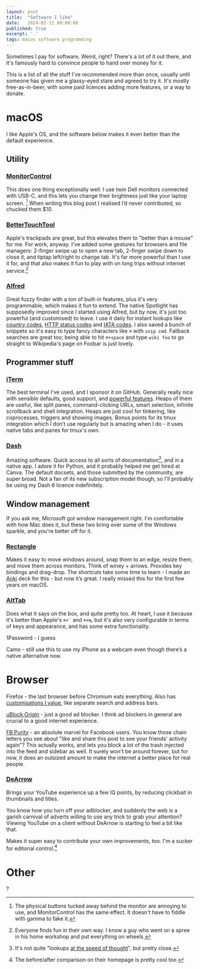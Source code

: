 ```yaml
---
layout: post
title:	"Software I like"
date:	2024-02-11 00:00:00
published: true
excerpt: '.'
tags: macos software programming
---
```


Sometimes I pay for software. Weird, right? There's a lot of it out there, and it's famously hard to convince people to hand over money for it. 

This is a list of all the stuff I've recommended more than once, usually until someone has given me a glassy-eyed stare and agreed to try it. It's mostly free-as-in-beer, with some paid licences adding more features, or a way to donate.

# macOS

I like Apple's OS, and the software below makes it even better than the default experience.

## Utility

### [MonitorControl](https://github.com/MonitorControl/MonitorControl)

This does one thing exceptionally well: I use twin Dell monitors connected with USB-C, and this lets you change their brightness just like your laptop screen. [^3] When writing this blog post I realised I’d never contributed, so chucked them $10.

### [BetterTouchTool](https://folivora.ai/)

Apple's trackpads are great, but this elevates them to "better than a mouse" for me. For work, anyway. I've added some gestures for browsers and file managers: 2-finger swipe up to open a new tab, 2-finger swipe down to close it, and tiptap left/right to change tab. It's far more powerful than I use it for, and that also makes it fun to play with on long trips without internet service.[^1]

### [Alfred](https://www.alfredapp.com/)

Great fuzzy finder with a ton of built-in features, plus it's very programmable, which makes it fun to extend. The native Spotlight has supposedly improved since I started using Alfred, but by now, it's just too powerful (and customised) to leave. I use it daily for instant lookups like [country codes](https://github.com/d-lord/alfred-country-codes), [HTTP status codes](https://github.com/d-lord/alfred-http) and [IATA codes](https://github.com/d-lord/alfred-iata-codes). I also saved a bunch of snippets so it's easy to type fancy characters like `⌘` with `snip cmd`. Fallback searches are great too; being able to hit `⌘+space` and type `wiki foo` to go straight to Wikipedia's page on Foobar is just lovely.

## Programmer stuff

### [iTerm](https://iterm2.com/)

The best terminal I've used, and I sponsor it on GitHub. Generally really nice with sensible defaults, good support, and [powerful features](https://iterm2.com/features.html). Heaps of them are useful, like split panes, command-clicking URLs, smart selection, infinite scrollback and shell integration. Heaps are just cool for tinkering, like coprocesses, triggers and showing images. Bonus points for its tmux integration which I don’t use regularly but is amazing when I do - it uses native tabs and panes for tmux's own.

### [Dash](https://kapeli.com/dash)

Amazing software. Quick access to all sorts of documentation[^2], and in a native app. I adore it for Python, and it probably helped me get hired at Canva. The default docsets, and those submitted by the community, are super broad. Not a fan of its new subscription model though, so I'll probably be using my Dash 6 licence indefinitely.

## Window management

If you ask me, Microsoft got window management right. I'm comfortable with how Mac does it, but these two bring over some of the Windows sparkle, and you're better off for it.

### [Rectangle](https://rectangleapp.com/)

Makes it easy to move windows around, snap them to an edge, resize them, and move them across monitors. Think of winey + arrows. Provides key bindings and drag-drop. The shortcuts take some time to learn - I made an [Anki](https://apps.ankiweb.net/) deck for this - but now it’s great. I really missed this for the first few years on macOS.

### [AltTab](https://alt-tab-macos.netlify.app/)

Does what it says on the box, and quite pretty too. At heart, I use it because it's better than Apple's `` ⌘+` `` and `⌘+↹`, but it's also very configurable in terms of keys and appearance, and has some extra functionality.


1Password - I guess

Camo - still use this to use my iPhone as a webcam even though there’s a native alternative now.

# Browser

Firefox - the last browser before Chromium eats everything. Also has [customisations I value](/2019/12/07/tinfoil-firefox/), like separate search and address bars.

[uBlock Origin](https://ublockorigin.com/) - just a good ad blocker. I think ad blockers in general are crucial to a good internet experience.

[FB Purity](https://www.fbpurity.com/) - an absolute marvel for Facebook users. You know those chain letters you see about "like and share this post to see your friends' activity again"? This actually works, and lets you block a lot of the trash injected into the feed and sidebar as well. It surely won't be around forever, but for now, it does an outsized amount to make the internet a better place for real people.

### [DeArrow](https://dearrow.ajay.app/)

Brings your YouTube experience up a few IQ points, by reducing clickbait in thumbnails and titles.

You know how you turn off your adblocker, and suddenly the web is a garish carnival of adverts willing to use any trick to grab your attention? Viewing YouTube on a client without DeArrow is starting to feel a bit like that.

Makes it super easy to contribute your own improvements, too. I'm a sucker for editorial control.[^4]


# Other

?

[^1]: Everyone finds fun in their own way. I know a guy who went on a spree in his home workshop and put everything on wheels.
[^2]: It's not quite "lookups [at the speed of thought](https://duckduckgo.com/?q=vim+edit+at+the+speed+of+thought)", but pretty close.
[^3]: The physical buttons tucked away behind the monitor are annoying to use, and MonitorControl has the same effect. It doesn't have to fiddle with gamma to fake it.
[^4]: The before/after comparison on their homepage is pretty cool too.
